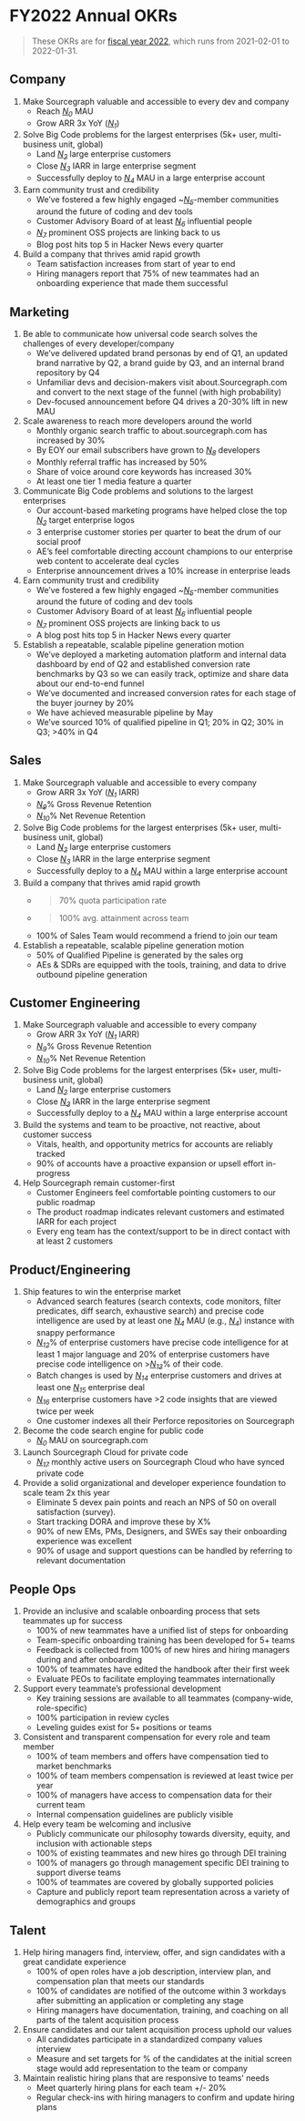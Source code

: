 # FY2022 Annual OKRs

> These OKRs are for [fiscal year 2022](../../company-info-and-processes/communication/index.md#fiscal-year), which runs from 2021-02-01 to 2022-01-31.

## Company

1. Make Sourcegraph valuable and accessible to every dev and company
   - Reach [_N<sub>0</sub>_][n0] MAU
   - Grow ARR 3x YoY ([_N<sub>1</sub>_][n1])
1. Solve Big Code problems for the largest enterprises (5k+ user, multi-business unit, global)
   - Land [_N<sub>2</sub>_][n2] large enterprise customers
   - Close [_N<sub>3</sub>_][n3] IARR in large enterprise segment
   - Successfully deploy to [_N<sub>4</sub>_][n4] MAU in a large enterprise account
1. Earn community trust and credibility
   - We’ve fostered a few highly engaged ~[_N<sub>5</sub>_][n5]-member communities around the future of coding and dev tools
   - Customer Advisory Board of at least [_N<sub>6</sub>_][n6] influential people
   - [_N<sub>7</sub>_][n7] prominent OSS projects are linking back to us
   - Blog post hits top 5 in Hacker News every quarter
1. Build a company that thrives amid rapid growth
   - Team satisfaction increases from start of year to end
   - Hiring managers report that 75% of new teammates had an onboarding experience that made them successful

## Marketing

1. Be able to communicate how universal code search solves the challenges of every developer/company
   - We’ve delivered updated brand personas by end of Q1, an updated brand narrative by Q2, a brand guide by Q3, and an internal brand repository by Q4
   - Unfamiliar devs and decision-makers visit about.Sourcegraph.com and convert to the next stage of the funnel (with high probability)
   - Dev-focused announcement before Q4 drives a 20-30% lift in new MAU
1. Scale awareness to reach more developers around the world
   - Monthly organic search traffic to about.sourcegraph.com has increased by 30%
   - By EOY our email subscribers have grown to [_N<sub>8</sub>_][n8] developers
   - Monthly referral traffic has increased by 50%
   - Share of voice around core keywords has increased 30%
   - At least one tier 1 media feature a quarter
1. Communicate Big Code problems and solutions to the largest enterprises
   - Our account-based marketing programs have helped close the top [_N<sub>2</sub>_][n2] target enterprise logos
   - 3 enterprise customer stories per quarter to beat the drum of our social proof
   - AE’s feel comfortable directing account champions to our enterprise web content to accelerate deal cycles
   - Enterprise announcement drives a 10% increase in enterprise leads
1. Earn community trust and credibility
   - We’ve fostered a few highly engaged ~[_N<sub>5</sub>_][n5]-member communities around the future of coding and dev tools
   - Customer Advisory Board of at least [_N<sub>6</sub>_][n6] influential people
   - [_N<sub>7</sub>_][n7] prominent OSS projects are linking back to us
   - A blog post hits top 5 in Hacker News every quarter
1. Establish a repeatable, scalable pipeline generation motion
   - We’ve deployed a marketing automation platform and internal data dashboard by end of Q2 and established conversion rate benchmarks by Q3 so we can easily track, optimize and share data about our end-to-end funnel
   - We’ve documented and increased conversion rates for each stage of the buyer journey by 20%
   - We have achieved measurable pipeline by May
   - We’ve sourced 10% of qualified pipeline in Q1; 20% in Q2; 30% in Q3; >40% in Q4

## Sales

1. Make Sourcegraph valuable and accessible to every company
   - Grow ARR 3x YoY ([_N<sub>1</sub>_][n1] IARR)
   - [_N<sub>9</sub>_][n9]% Gross Revenue Retention
   - [_N<sub>10</sub>_][n10]% Net Revenue Retention
1. Solve Big Code problems for the largest enterprises (5k+ user, multi-business unit, global)
   - Land [_N<sub>2</sub>_][n2] large enterprise customers
   - Close [_N<sub>3</sub>_][n3] IARR in the large enterprise segment
   - Successfully deploy to a [_N<sub>4</sub>_][n4] MAU within a large enterprise account
1. Build a company that thrives amid rapid growth
   - > 70% quota participation rate
   - > 100% avg. attainment across team
   - 100% of Sales Team would recommend a friend to join our team
1. Establish a repeatable, scalable pipeline generation motion
   - 50% of Qualified Pipeline is generated by the sales org
   - AEs & SDRs are equipped with the tools, training, and data to drive outbound pipeline generation

## Customer Engineering

1. Make Sourcegraph valuable and accessible to every company
   - Grow ARR 3x YoY ([_N<sub>1</sub>_][n1] IARR)
   - [_N<sub>9</sub>_][n9]% Gross Revenue Retention
   - [_N<sub>10</sub>_][n10]% Net Revenue Retention
1. Solve Big Code problems for the largest enterprises (5k+ user, multi-business unit, global)
   - Land [_N<sub>2</sub>_][n2] large enterprise customers
   - Close [_N<sub>3</sub>_][n3] IARR in the large enterprise segment
   - Successfully deploy to a [_N<sub>4</sub>_][n4] MAU within a large enterprise account
1. Build the systems and team to be proactive, not reactive, about customer success
   - Vitals, health, and opportunity metrics for accounts are reliably tracked
   - 90% of accounts have a proactive expansion or upsell effort in-progress
1. Help Sourcegraph remain customer-first
   - Customer Engineers feel comfortable pointing customers to our public roadmap
   - The product roadmap indicates relevant customers and estimated IARR for each project
   - Every eng team has the context/support to be in direct contact with at least 2 customers

## Product/Engineering

1. Ship features to win the enterprise market
   - Advanced search features (search contexts, code monitors, filter predicates, diff search, exhaustive search) and precise code intelligence are used by at least one [_N<sub>4</sub>_][n4] MAU (e.g., [_N<sub>4</sub>_][n4]) instance with snappy performance
   - [_N<sub>12</sub>_][n12]% of enterprise customers have precise code intelligence for at least 1 major language and 20% of enterprise customers have precise code intelligence on >[_N<sub>13</sub>_][n13]% of their code.
   - Batch changes is used by [_N<sub>14</sub>_][n14] enterprise customers and drives at least one [_N<sub>15</sub>_][n15] enterprise deal
   - [_N<sub>16</sub>_][n16] enterprise customers have >2 code insights that are viewed twice per week
   - One customer indexes all their Perforce repositories on Sourcegraph
1. Become the code search engine for public code
   - [_N<sub>0</sub>_][n0] MAU on sourcegraph.com
1. Launch Sourcegraph Cloud for private code
   - [_N<sub>17</sub>_][n17] monthly active users on Sourcegraph Cloud who have synced private code
1. Provide a solid organizational and developer experience foundation to scale team 2x this year
   - Eliminate 5 devex pain points and reach an NPS of 50 on overall satisfaction (survey).
   - Start tracking DORA and improve these by X%
   - 90% of new EMs, PMs, Designers, and SWEs say their onboarding experience was excellent
   - 90% of usage and support questions can be handled by referring to relevant documentation

## People Ops

1. Provide an inclusive and scalable onboarding process that sets teammates up for success
   - 100% of new teammates have a unified list of steps for onboarding
   - Team-specific onboarding training has been developed for 5+ teams
   - Feedback is collected from 100% of new hires and hiring managers during and after onboarding
   - 100% of teammates have edited the handbook after their first week
   - Evaluate PEOs to facilitate employing teammates internationally
1. Support every teammate’s professional development
   - Key training sessions are available to all teammates (company-wide, role-specific)
   - 100% participation in review cycles
   - Leveling guides exist for 5+ positions or teams
1. Consistent and transparent compensation for every role and team member
   - 100% of team members and offers have compensation tied to market benchmarks
   - 100% of team members compensation is reviewed at least twice per year
   - 100% of managers have access to compensation data for their current team
   - Internal compensation guidelines are publicly visible
1. Help every team be welcoming and inclusive
   - Publicly communicate our philosophy towards diversity, equity, and inclusion with actionable steps
   - 100% of existing teammates and new hires go through DEI training
   - 100% of managers go through management specific DEI training to support diverse teams
   - 100% of teammates are covered by globally supported policies
   - Capture and publicly report team representation across a variety of demographics and groups

## Talent

1. Help hiring managers find, interview, offer, and sign candidates with a great candidate experience
   - 100% of open roles have a job description, interview plan, and compensation plan that meets our standards
   - 100% of candidates are notified of the outcome within 3 workdays after submitting an application or completing any stage
   - Hiring managers have documentation, training, and coaching on all parts of the talent acquisition process
1. Ensure candidates and our talent acquisition process uphold our values
   - All candidates participate in a standardized company values interview
   - Measure and set targets for % of the candidates at the initial screen stage would add representation to the team or company
1. Maintain realistic hiring plans that are responsive to teams' needs
   - Meet quarterly hiring plans for each team +/- 20%
   - Regular check-ins with hiring managers to confirm and update hiring plans

[n0]: https://docs.google.com/document/d/1CTU1f1miFDhzdQOGMicK243dokePzVGiXR5TEynLyc8/edit#bookmark=id.r0bhtovj8n3c
[n1]: https://docs.google.com/document/d/1CTU1f1miFDhzdQOGMicK243dokePzVGiXR5TEynLyc8/edit#bookmark=id.t3jxr2tnyge4
[n2]: https://docs.google.com/document/d/1CTU1f1miFDhzdQOGMicK243dokePzVGiXR5TEynLyc8/edit#bookmark=id.9tutd8sc7nv5
[n3]: https://docs.google.com/document/d/1CTU1f1miFDhzdQOGMicK243dokePzVGiXR5TEynLyc8/edit#bookmark=id.p39etshj4ge2
[n4]: https://docs.google.com/document/d/1CTU1f1miFDhzdQOGMicK243dokePzVGiXR5TEynLyc8/edit#bookmark=id.ubfptqk5z2iz
[n5]: https://docs.google.com/document/d/1CTU1f1miFDhzdQOGMicK243dokePzVGiXR5TEynLyc8/edit#bookmark=id.x59gq2wud18b
[n6]: https://docs.google.com/document/d/1CTU1f1miFDhzdQOGMicK243dokePzVGiXR5TEynLyc8/edit#bookmark=id.vtu83tmrr7dp
[n7]: https://docs.google.com/document/d/1CTU1f1miFDhzdQOGMicK243dokePzVGiXR5TEynLyc8/edit#bookmark=id.ovuy37vmiq1p
[n8]: https://docs.google.com/document/d/1CTU1f1miFDhzdQOGMicK243dokePzVGiXR5TEynLyc8/edit#bookmark=id.9hupoauli670
[n9]: https://docs.google.com/document/d/1CTU1f1miFDhzdQOGMicK243dokePzVGiXR5TEynLyc8/edit#bookmark=id.i4kgokjzcg65
[n10]: https://docs.google.com/document/d/1CTU1f1miFDhzdQOGMicK243dokePzVGiXR5TEynLyc8/edit#bookmark=id.pwcv5y1n87yf
[n11]: https://docs.google.com/document/d/1CTU1f1miFDhzdQOGMicK243dokePzVGiXR5TEynLyc8/edit#bookmark=id.pvt2lh49na5d
[n12]: https://docs.google.com/document/d/1CTU1f1miFDhzdQOGMicK243dokePzVGiXR5TEynLyc8/edit#bookmark=id.qb9fufm2ssbz
[n13]: https://docs.google.com/document/d/1CTU1f1miFDhzdQOGMicK243dokePzVGiXR5TEynLyc8/edit#bookmark=id.sjcb5ts57py1
[n14]: https://docs.google.com/document/d/1CTU1f1miFDhzdQOGMicK243dokePzVGiXR5TEynLyc8/edit#bookmark=id.yj5769ac1s8u
[n15]: https://docs.google.com/document/d/1CTU1f1miFDhzdQOGMicK243dokePzVGiXR5TEynLyc8/edit#bookmark=id.ickajcpzjtys
[n16]: https://docs.google.com/document/d/1CTU1f1miFDhzdQOGMicK243dokePzVGiXR5TEynLyc8/edit#bookmark=id.dnk3sjv9jsp0
[n17]: https://docs.google.com/document/d/1CTU1f1miFDhzdQOGMicK243dokePzVGiXR5TEynLyc8/edit#bookmark=id.wl0xdza0s6v0
